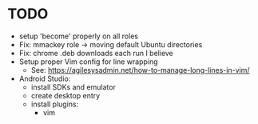 # TODO
- setup 'become' properly on all roles
- Fix: mmackey role -> moving default Ubuntu directories
- Fix: chrome .deb downloads each run I believe
- Setup proper Vim config for line wrapping
  - See: https://agilesysadmin.net/how-to-manage-long-lines-in-vim/
- Android Studio:
  - install SDKs and emulator
  - create desktop entry
  - install plugins:
    - vim

